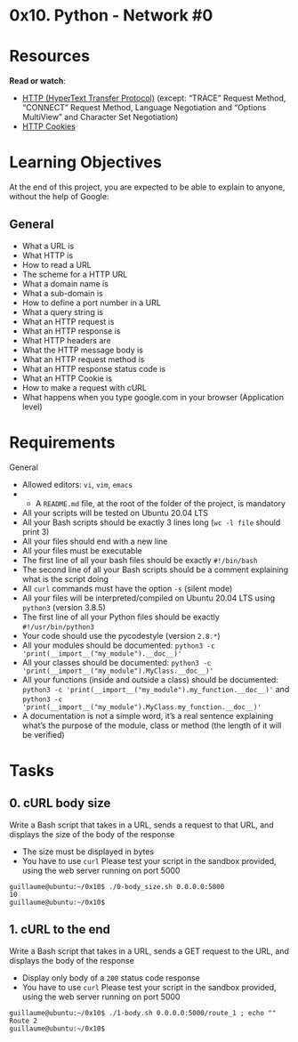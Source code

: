 # 0x10. Python - Network #0

# Resources
**Read or watch**:

* [HTTP (HyperText Transfer Protocol)](https://www3.ntu.edu.sg/home/ehchua/programming/webprogramming/HTTP_Basics.html) (except: “TRACE” Request Method, “CONNECT” Request Method, Language Negotiation and “Options MultiView” and Character Set Negotiation)
* [HTTP Cookies](https://developer.mozilla.org/en-US/docs/Web/HTTP/Cookies)

# Learning Objectives
At the end of this project, you are expected to be able to explain to anyone, without the help of Google:
## General
* What a URL is
* What HTTP is
* How to read a URL
* The scheme for a HTTP URL
* What a domain name is
* What a sub-domain is
* How to define a port number in a URL
* What a query string is
* What an HTTP request is
* What an HTTP response is
* What HTTP headers are
* What the HTTP message body is
* What an HTTP request method is
* What an HTTP response status code is
* What an HTTP Cookie is
* How to make a request with cURL
* What happens when you type google.com in your browser (Application level)

# Requirements
General
* Allowed editors: ```vi```, ```vim```, ```emacs```
* - A ```README.md``` file, at the root of the folder of the project, is mandatory
* All your scripts will be tested on Ubuntu 20.04 LTS
* All your Bash scripts should be exactly 3 lines long (```wc -l file``` should print 3)
* All your files should end with a new line
* All your files must be executable
* The first line of all your bash files should be exactly ```#!/bin/bash```
* The second line of all your Bash scripts should be a comment explaining what is the script doing
* All ```curl``` commands must have the option ```-s``` (silent mode)
* All your files will be interpreted/compiled on Ubuntu 20.04 LTS using ```python3``` (version 3.8.5)
* The first line of all your Python files should be exactly ```#!/usr/bin/python3```
* Your code should use the pycodestyle (version ```2.8.*```)
* All your modules should be documented: ```python3 -c 'print(__import__("my_module").__doc__)'```
* All your classes should be documented: ```python3 -c 'print(__import__("my_module").MyClass.__doc__)'```
* All your functions (inside and outside a class) should be documented: ```python3 -c 'print(__import__("my_module").my_function.__doc__)'``` and ```python3 -c 'print(__import__("my_module").MyClass.my_function.__doc__)'```
* A documentation is not a simple word, it’s a real sentence explaining what’s the purpose of the module, class or method (the length of it will be verified)

# Tasks
## 0. cURL body size
Write a Bash script that takes in a URL, sends a request to that URL, and displays the size of the body of the response

* The size must be displayed in bytes
* You have to use ```curl```
Please test your script in the sandbox provided, using the web server running on port 5000
```
guillaume@ubuntu:~/0x10$ ./0-body_size.sh 0.0.0.0:5000
10
guillaume@ubuntu:~/0x10$ 
```

## 1. cURL to the end
Write a Bash script that takes in a URL, sends a GET request to the URL, and displays the body of the response

* Display only body of a ```200``` status code response
* You have to use ```curl```
Please test your script in the sandbox provided, using the web server running on port 5000
```
guillaume@ubuntu:~/0x10$ ./1-body.sh 0.0.0.0:5000/route_1 ; echo ""
Route 2
guillaume@ubuntu:~/0x10$ 
```
